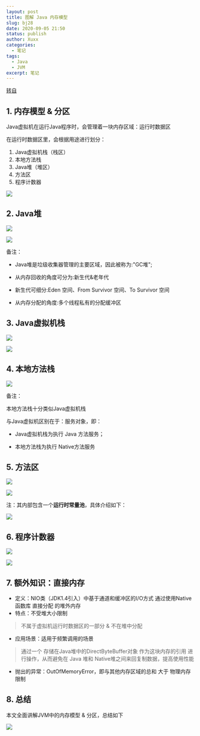```yaml
---
layout: post
title: 图解 Java 内存模型
slug: bj28
date: 2020-09-05 21:50
status: publish
author: Xuxx
categories: 
  - 笔记
tags: 
  - Java
  - JVM
excerpt: 笔记
---
```


[转自](http://mp.weixin.qq.com/s?__biz=MzUxOTc4NjEyMw==&mid=2247492802&idx=3&sn=20c345eba118d855b950991306af37fe&chksm=f9f6ff26ce817630dbdf18969226aa04db78fc9171b08365ba071074c42afaa5874ec0970cf2&mpshare=1&scene=23&srcid=09054ZHbGeWMRAhwVgNKdEEl&sharer_sharetime=1599315785410&sharer_shareid=0581665d51df24ce3ec1b889fd40265c#rd)

## 1. 内存模型 & 分区

Java虚拟机在运行Java程序时，会管理着一块内存区域：运行时数据区

在运行时数据区里，会根据用途进行划分：

1. Java虚拟机栈（栈区）
2. 本地方法栈
3. Java堆（堆区）
4. 方法区
5. 程序计数器

![](..\static\笔记图片\2020-09-05-图解Java内存模型_01.png)

## 2. Java堆

![](..\static\笔记图片\2020-09-05-图解Java内存模型_02.png)

![](..\static\笔记图片\2020-09-05-图解Java内存模型_03.png)

备注：

- Java堆是垃级收集器管理的主要区域，因此被称为:"GC堆";

- 从内存回收的角度可分为:新生代&老年代

- 新生代可细分:Eden 空间、From Survivor 空间、To Survivor 空间

- 从内存分配的角度:多个线程私有的分配缓冲区

## 3. Java虚拟机栈

![](..\static\笔记图片\2020-09-05-图解Java内存模型_04.png)

![](..\static\笔记图片\2020-09-05-图解Java内存模型_05.png)

## 4. 本地方法栈

![](..\static\笔记图片\2020-09-05-图解Java内存模型_06.png)

备注：

本地方法栈十分类似Java虚拟机栈

与Java虚拟机区别在于：服务对象，即：

- Java虚拟机栈为执行 Java 方法服务；

- 本地方法栈为执行 Native方法服务

## 5. 方法区

![](..\static\笔记图片\2020-09-05-图解Java内存模型_07.png)

![](..\static\笔记图片\2020-09-05-图解Java内存模型_08.png)

注：其内部包含一个**运行时常量池**，具体介绍如下：

![](..\static\笔记图片\2020-09-05-图解Java内存模型_09.png)

## 6. 程序计数器

![](..\static\笔记图片\2020-09-05-图解Java内存模型_10.png)

![](..\static\笔记图片\2020-09-05-图解Java内存模型_11.png)

## 7. 额外知识：直接内存

- 定义：NIO类（JDK1.4引入）中基于通道和缓冲区的I/O方式 通过使用Native函数库 直接分配 的堆外内存
- 特点：不受堆大小限制

> 不属于虚拟机运行时数据区的一部分 & 不在堆中分配

- 应用场景：适用于频繁调用的场景

> 通过一个 存储在Java堆中的DirectByteBuffer对象 作为这块内存的引用 进行操作，从而避免在 Java 堆和 Native堆之间来回复制数据，提高使用性能

- 抛出的异常：OutOfMemoryError，即与其他内存区域的总和 大于 物理内存限制

## 8. 总结

本文全面讲解JVM中的内存模型 & 分区，总结如下

![](..\static\笔记图片\2020-09-05-图解Java内存模型_12.png)

